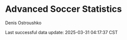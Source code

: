 # Advanced Soccer Statistics
Denis Ostroushko

<!-- gfm -->

Last successful data update: 2025-03-31 04:17:37 CST
